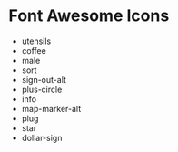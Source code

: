 # Font Awesome Icons

*  utensils
*  coffee
*  male
*  sort
*  sign-out-alt
*  plus-circle
*  info
*  map-marker-alt
*  plug
*  star
*  dollar-sign
